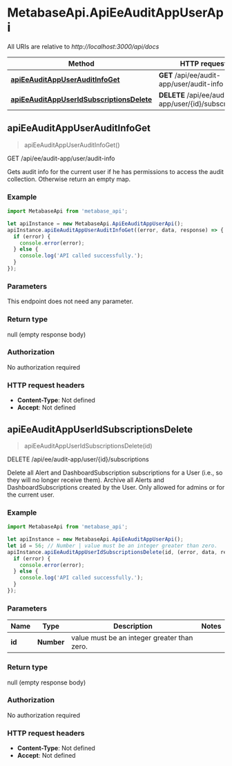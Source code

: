 # MetabaseApi.ApiEeAuditAppUserApi

All URIs are relative to *http://localhost:3000/api/docs*

Method | HTTP request | Description
------------- | ------------- | -------------
[**apiEeAuditAppUserAuditInfoGet**](ApiEeAuditAppUserApi.md#apiEeAuditAppUserAuditInfoGet) | **GET** /api/ee/audit-app/user/audit-info | GET /api/ee/audit-app/user/audit-info
[**apiEeAuditAppUserIdSubscriptionsDelete**](ApiEeAuditAppUserApi.md#apiEeAuditAppUserIdSubscriptionsDelete) | **DELETE** /api/ee/audit-app/user/{id}/subscriptions | DELETE /api/ee/audit-app/user/{id}/subscriptions



## apiEeAuditAppUserAuditInfoGet

> apiEeAuditAppUserAuditInfoGet()

GET /api/ee/audit-app/user/audit-info

Gets audit info for the current user if he has permissions to access the audit collection.   Otherwise return an empty map.

### Example

```javascript
import MetabaseApi from 'metabase_api';

let apiInstance = new MetabaseApi.ApiEeAuditAppUserApi();
apiInstance.apiEeAuditAppUserAuditInfoGet((error, data, response) => {
  if (error) {
    console.error(error);
  } else {
    console.log('API called successfully.');
  }
});
```

### Parameters

This endpoint does not need any parameter.

### Return type

null (empty response body)

### Authorization

No authorization required

### HTTP request headers

- **Content-Type**: Not defined
- **Accept**: Not defined


## apiEeAuditAppUserIdSubscriptionsDelete

> apiEeAuditAppUserIdSubscriptionsDelete(id)

DELETE /api/ee/audit-app/user/{id}/subscriptions

Delete all Alert and DashboardSubscription subscriptions for a User (i.e., so they will no longer receive them).   Archive all Alerts and DashboardSubscriptions created by the User. Only allowed for admins or for the current user.

### Example

```javascript
import MetabaseApi from 'metabase_api';

let apiInstance = new MetabaseApi.ApiEeAuditAppUserApi();
let id = 56; // Number | value must be an integer greater than zero.
apiInstance.apiEeAuditAppUserIdSubscriptionsDelete(id, (error, data, response) => {
  if (error) {
    console.error(error);
  } else {
    console.log('API called successfully.');
  }
});
```

### Parameters


Name | Type | Description  | Notes
------------- | ------------- | ------------- | -------------
 **id** | **Number**| value must be an integer greater than zero. | 

### Return type

null (empty response body)

### Authorization

No authorization required

### HTTP request headers

- **Content-Type**: Not defined
- **Accept**: Not defined

